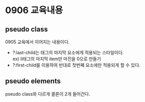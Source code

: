 # 0906 교육내용
## pseudo class
 0905 교육에서 이어지는 내용이다.
 * ?:last-child는 태그의 마지막 요소에게 적용되는 스타일이다. </br>ex) li태그의 마지막 item만 마진을 0으로 만들기
 * ?:first-child를 이용하여 반대로 첫번째 요소에만 적용되게 할 수 있다.</br>

## pseudo elements
 pseudo class와 다르게 콜론이 2개 들어간다.








